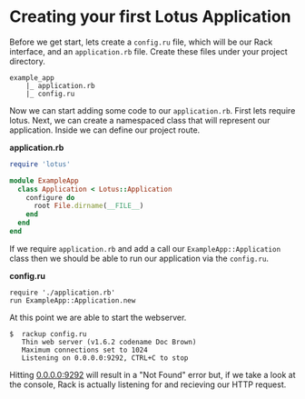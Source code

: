 Creating your first Lotus Application
==============

Before we get start, lets create a `config.ru` file, which will be our Rack
interface, and an `application.rb` file. Create these files under your project
directory.

    example_app
    	|_ application.rb
	    |_ config.ru

Now we can start adding some code to our `application.rb`. First lets require
lotus. Next, we can create a namespaced class that will represent our
application. Inside we can define our project route.

**application.rb**
```ruby
require 'lotus'

module ExampleApp
  class Application < Lotus::Application
    configure do
      root File.dirname(__FILE__)
    end
  end
end
```

If we require `application.rb` and add a call our `ExampleApp::Application`
class then we should be able to run our application via the `config.ru`.

**config.ru**

    require './application.rb'
    run ExampleApp::Application.new

At this point we are able to start the webserver.

    $  rackup config.ru
       Thin web server (v1.6.2 codename Doc Brown)
	   Maximum connections set to 1024
       Listening on 0.0.0.0:9292, CTRL+C to stop

Hitting [0.0.0.0:9292](http://0.0.0.0:9292) will result in a "Not Found" error
but, if we take a look at the console, Rack is actually listening for and
recieving our HTTP request.

